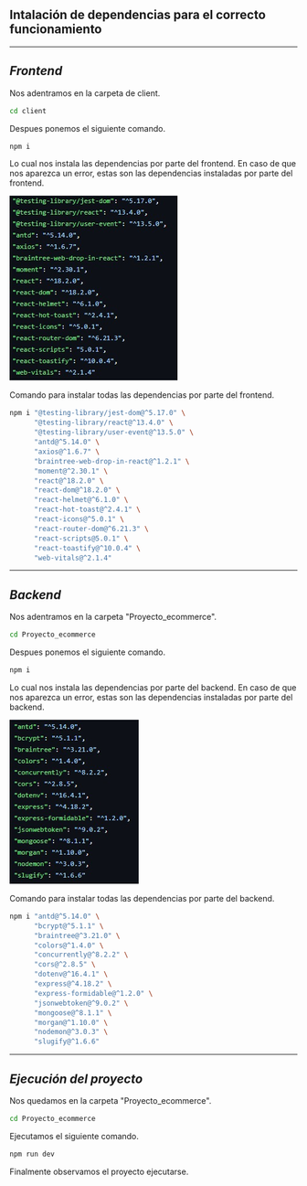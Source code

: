 ## Intalación de dependencias para el correcto funcionamiento
---
## _Frontend_
Nos adentramos en la carpeta de client.
```sh
cd client
```
Despues ponemos el siguiente comando.
```sh
npm i
```
Lo cual nos instala las dependencias por parte del frontend.
En caso de que nos aparezca un error, estas son las dependencias instaladas por parte del frontend.

![Dependencias front](img_ejecution/front.jpg)

Comando para instalar todas las dependencias por parte del frontend.

```bash
npm i "@testing-library/jest-dom@^5.17.0" \
      "@testing-library/react@^13.4.0" \
      "@testing-library/user-event@^13.5.0" \
      "antd@^5.14.0" \
      "axios@^1.6.7" \
      "braintree-web-drop-in-react@^1.2.1" \
      "moment@^2.30.1" \
      "react@^18.2.0" \
      "react-dom@^18.2.0" \
      "react-helmet@^6.1.0" \
      "react-hot-toast@^2.4.1" \
      "react-icons@^5.0.1" \
      "react-router-dom@^6.21.3" \
      "react-scripts@5.0.1" \
      "react-toastify@^10.0.4" \
      "web-vitals@^2.1.4"
```
---
## _Backend_
Nos adentramos en la carpeta "Proyecto_ecommerce".
```sh
cd Proyecto_ecommerce
```
Despues ponemos el siguiente comando.
```sh
npm i
```
Lo cual nos instala las dependencias por parte del backend.
En caso de que nos aparezca un error, estas son las dependencias instaladas por parte del backend.

![Dependencias back](img_ejecution/back.jpg)

Comando para instalar todas las dependencias por parte del backend.

```bash
npm i "antd@^5.14.0" \
      "bcrypt@^5.1.1" \
      "braintree@^3.21.0" \
      "colors@^1.4.0" \
      "concurrently@^8.2.2" \
      "cors@^2.8.5" \
      "dotenv@^16.4.1" \
      "express@^4.18.2" \
      "express-formidable@^1.2.0" \
      "jsonwebtoken@^9.0.2" \
      "mongoose@^8.1.1" \
      "morgan@^1.10.0" \
      "nodemon@^3.0.3" \
      "slugify@^1.6.6"
```
---
## _Ejecución del proyecto_
Nos quedamos en la carpeta "Proyecto_ecommerce".
```sh
cd Proyecto_ecommerce
```
Ejecutamos el siguiente comando.
```sh
npm run dev
```

Finalmente observamos el proyecto ejecutarse.
